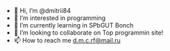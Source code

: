 - 👋 Hi, I’m @dmitrii84
- 👀 I’m interested in programming
- 🌱 I’m currently learning in SPbGUT Bonch
- 💞️ I’m looking to collaborate on Top programmin site!
- 📫 How to reach me d.m.c.rf@mail.ru
<!---
dmitrii84/dmitrii84 is a ✨ special ✨ repository because its `README.md` (this file) appears on your GitHub profile.
You can click the Preview link to take a look at your changes.
--->
